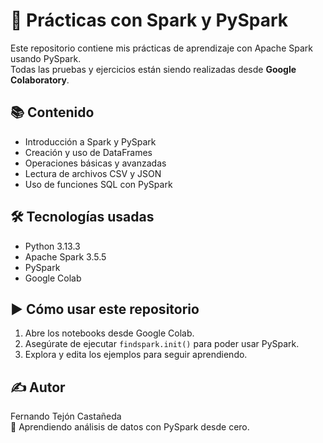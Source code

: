 # 🚀 Prácticas con Spark y PySpark

Este repositorio contiene mis prácticas de aprendizaje con Apache Spark usando PySpark.  
Todas las pruebas y ejercicios están siendo realizadas desde **Google Colaboratory**.

## 📚 Contenido

- Introducción a Spark y PySpark
- Creación y uso de DataFrames
- Operaciones básicas y avanzadas
- Lectura de archivos CSV y JSON
- Uso de funciones SQL con PySpark

## 🛠 Tecnologías usadas

- Python 3.13.3
- Apache Spark 3.5.5
- PySpark
- Google Colab

## ▶️ Cómo usar este repositorio

1. Abre los notebooks desde Google Colab.
2. Asegúrate de ejecutar `findspark.init()` para poder usar PySpark.
3. Explora y edita los ejemplos para seguir aprendiendo.

## ✍️ Autor

Fernando Tejón Castañeda  
📌 Aprendiendo análisis de datos con PySpark desde cero.

